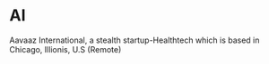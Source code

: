 # AI
Aavaaz International, a stealth startup-Healthtech which is based in Chicago, Illionis, U.S (Remote)
